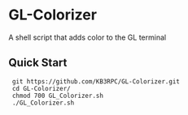 # GL-Colorizer
 A shell script that adds color to the GL terminal

## Quick Start

     git https://github.com/KB3RPC/GL-Colorizer.git
     cd GL-Colorizer/
     chmod 700 GL_Colorizer.sh
     ./GL_Colorizer.sh
    
